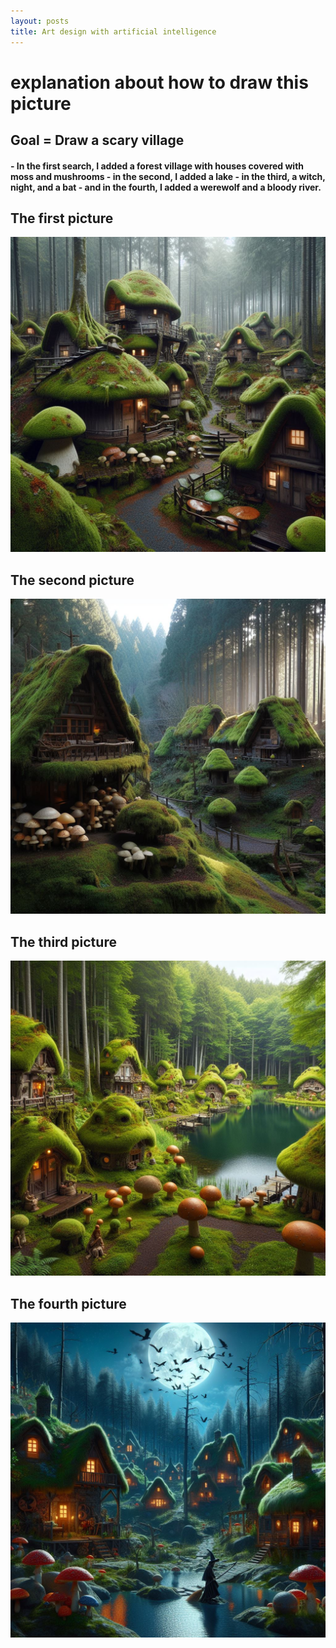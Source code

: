 ```yaml
---
layout: posts
title: Art design with artificial intelligence
---
```

# explanation about how to draw this picture


## Goal = Draw a scary village

<h4 style= "text-align:left;">
- In the first search, I added a forest village with houses covered with moss and mushrooms
- in the second, I added a lake
- in the third, a witch, night, and a bat
- and in the fourth, I added a werewolf and a bloody river.
</h4>

<h2  style="text-align:left;"> The first picture </h2>

![alt text](../assets/images/grow%20(1).jfif)


<h2  style="text-align:left;"> The second picture </h2>

![alt text](../assets/images/grow%20(2).jfif)

<h2  style="text-align:left;">  The third picture </h2>

![alt text](../assets/images/grow%20(3).jfif)

<h2  style="text-align:left;">  The fourth picture </h2>

![alt text](../assets/images/grow%20(4).jfif)



